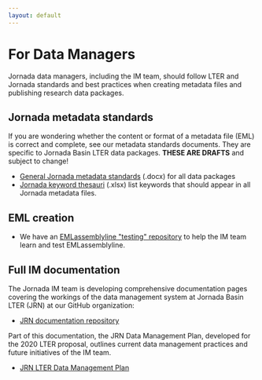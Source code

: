 ```yaml
---
layout: default
---
```


# For Data Managers

Jornada data managers, including the IM team, should follow LTER and Jornada standards and best practices when creating metadata files and publishing research data packages. 

## Jornada metadata standards

If you are wondering whether the content or format of a metadata file (EML) is correct and complete, see our metadata standards documents. They are specific to Jornada Basin LTER data packages. **THESE ARE DRAFTS** and subject to change!

* [General Jornada metadata standards](https://github.com/jornada-im/documentation/raw/master/standards/JRN_metadata_standards.docx) (.docx) for all data packages
* [Jornada keyword thesauri](https://github.com/jornada-im/documentation/raw/master/standards/keyword_thesauri.xlsx) (.xlsx) list keywords that should appear in all Jornada metadata files.

## EML creation

* We have an [EMLassemblyline "testing" repository](https://github.com/jornada-im/jrn_emlassemblyline) to help the IM team learn and test EMLassemblyline.

## Full IM documentation

The Jornada IM team is developing comprehensive documentation pages covering the workings of the data management system at Jornada Basin LTER (JRN) at our GitHub organization:

* [JRN documentation repository](https://jornada-im.github.io/documentation)

Part of this documentation, the JRN Data Management Plan, developed for the 2020 LTER proposal, outlines current data management practices and future initiatives of the IM team.

* [JRN LTER Data Management Plan](https://jornada-im.github.io/documentation/JRN_LTER_data_management_plan.v3)

